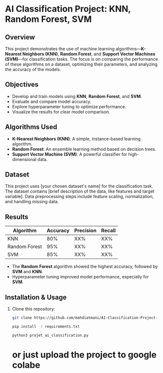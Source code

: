 # AI Classification Project: KNN, Random Forest, SVM

## Overview
This project demonstrates the use of machine learning algorithms—**K-Nearest Neighbors (KNN)**, **Random Forest**, and **Support Vector Machines (SVM)**—for classification tasks. The focus is on comparing the performance of these algorithms on a dataset, optimizing their parameters, and analyzing the accuracy of the models.

## Objectives
- Develop and train models using **KNN**, **Random Forest**, and **SVM**.
- Evaluate and compare model accuracy.
- Explore hyperparameter tuning to optimize performance.
- Visualize the results for clear model comparison.

## Algorithms Used
- **K-Nearest Neighbors (KNN)**: A simple, instance-based learning algorithm.
- **Random Forest**: An ensemble learning method based on decision trees.
- **Support Vector Machine (SVM)**: A powerful classifier for high-dimensional data.

## Dataset
This project uses [your chosen dataset's name] for the classification task. The dataset contains [brief description of the data, like features and target variable]. Data preprocessing steps include feature scaling, normalization, and handling missing data.

## Results
| Algorithm        | Accuracy | Precision | Recall |
|------------------|----------|-----------|--------|
| KNN              | 80%      | XX%       | XX%    |
| Random Forest    | 95%      | XX%       | XX%    |
| SVM              | 85%      | XX%       | XX%    |

- The **Random Forest** algorithm showed the highest accuracy, followed by **SVM** and **KNN**.
- Hyperparameter tuning improved model performance, especially for **SVM**.

## Installation & Usage
1. Clone this repository:
   ```bash
   git clone https://github.com/mahdiatmani/AI-Classification-Project-KNN-Random-Forest-SVM
   ```
   ```bash
   pip install -r requirements.txt
   ```
      ```bash
   python3 projet_ai_classification.py
   ```
   #  or just upload the project to google colabe

